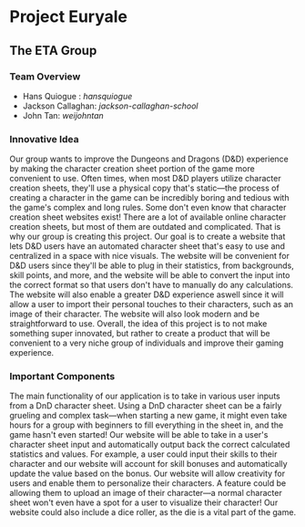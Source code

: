 # **Project Euryale**
## **The ETA Group**
### **Team Overview**
- Hans Quiogue : _hansquiogue_
- Jackson Callaghan: _jackson-callaghan-school_
- John Tan: _weijohntan_

### **Innovative Idea**

Our group wants to improve the Dungeons and Dragons (D&D) experience by making the character creation sheet portion of the game more convenient to use. Often times, when most D&D players utilize character creation sheets, they'll use a physical copy that's static—the process of creating a character in the game can be incredibly boring and tedious with the game's complex and long rules. Some don't even know that character creation sheet websites exist! There are a lot of available online character creation sheets, but most of them are outdated and complicated. That is why our group is creating this project. Our goal is to create a website that lets D&D users have an automated character sheet that's easy to use and centralized in a space with nice visuals. The website will be convenient for D&D users since they'll be able to plug in their statistics, from backgrounds, skill points, and more, and the website will be able to convert the input into the correct format so that users don't have to manually do any calculations. The website will also enable a greater D&D experience aswell since it will allow a user to import their personal touches to their characters, such as an image of their character. The website will also look modern and be straightforward to use. Overall, the idea of this project is to not make something super innovated, but rather to create a product that will be convenient to a very niche group of individuals and improve their gaming experience.

### **Important Components**

The main functionality of our application is to take in various user inputs from a DnD character sheet. Using a DnD character sheet can be a fairly grueling and complex task—when starting a new game, it might even take hours for a group with beginners to fill everything in the sheet in, and the game hasn't even started! Our website will be able to take in a user's character sheet input and automatically output back the correct calculated statistics and values. For example, a user could input their skills to their character and our website will account for skill bonuses and automatically update the value based on the bonus. Our website will allow creativity for users and enable them to personalize their characters. A feature could be allowing them to upload an image of their character—a normal character sheet won't even have a spot for a user to visualize their character! Our website could also include a dice roller, as the die is a vital part of the game.